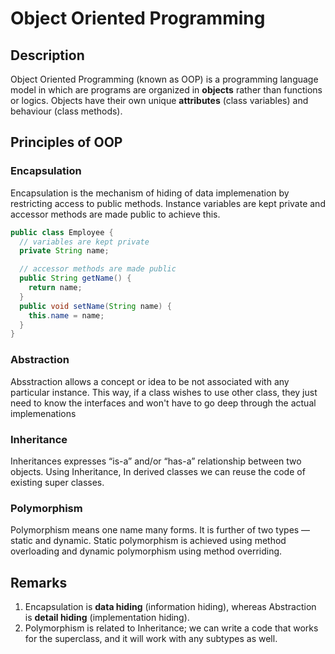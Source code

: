 # Object Oriented Programming

## Description
Object Oriented Programming (known as OOP) is a programming language model in which are programs are organized in **objects** rather than functions or logics. Objects have their own unique **attributes** (class variables) and behaviour (class methods).

## Principles of OOP

### Encapsulation
Encapsulation is the mechanism of hiding of data implemenation by restricting access to public methods. Instance variables are kept private and accessor methods are made public to achieve this.

```Java
public class Employee {
  // variables are kept private
  private String name; 

  // accessor methods are made public
  public String getName() {
    return name;
  }
  public void setName(String name) {
    this.name = name;
  }
}
```

### Abstraction
Absstraction allows a concept or idea to be not associated with any particular instance. This way, if a class wishes to use other class, they just need to know the interfaces and won't have to go deep through the actual implemenations

### Inheritance
Inheritances expresses “is-a” and/or “has-a” relationship between two objects. Using Inheritance, In derived classes we can reuse the code of existing super classes.

### Polymorphism
Polymorphism means one name many forms. It is further of two types — static and dynamic. Static polymorphism is achieved using method overloading and dynamic polymorphism using method overriding.

## Remarks
1. Encapsulation is **data hiding** (information hiding), whereas Abstraction is **detail hiding** (implementation hiding).
2. Polymorphism is related to Inheritance; we can write a code that works for the superclass, and it will work with any subtypes as well.